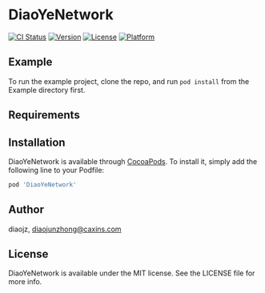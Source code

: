 # DiaoYeNetwork

[![CI Status](https://img.shields.io/travis/diaojz/DiaoYeNetwork.svg?style=flat)](https://travis-ci.org/diaojz/DiaoYeNetwork)
[![Version](https://img.shields.io/cocoapods/v/DiaoYeNetwork.svg?style=flat)](https://cocoapods.org/pods/DiaoYeNetwork)
[![License](https://img.shields.io/cocoapods/l/DiaoYeNetwork.svg?style=flat)](https://cocoapods.org/pods/DiaoYeNetwork)
[![Platform](https://img.shields.io/cocoapods/p/DiaoYeNetwork.svg?style=flat)](https://cocoapods.org/pods/DiaoYeNetwork)

## Example

To run the example project, clone the repo, and run `pod install` from the Example directory first.

## Requirements

## Installation

DiaoYeNetwork is available through [CocoaPods](https://cocoapods.org). To install
it, simply add the following line to your Podfile:

```ruby
pod 'DiaoYeNetwork'
```

## Author

diaojz, diaojunzhong@caxins.com

## License

DiaoYeNetwork is available under the MIT license. See the LICENSE file for more info.
